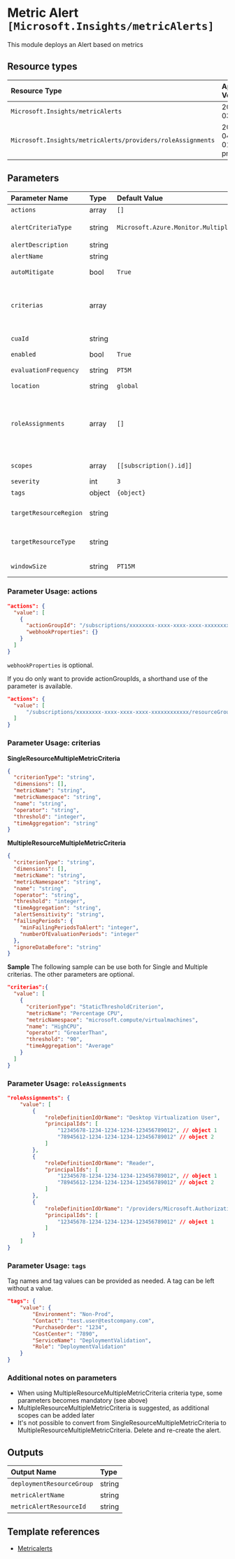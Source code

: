 # Metric Alert `[Microsoft.Insights/metricAlerts]`

This module deploys an Alert based on metrics

## Resource types
| Resource Type | Api Version |
| :-- | :-- |
| `Microsoft.Insights/metricAlerts` | 2018-03-01 |
| `Microsoft.Insights/metricAlerts/providers/roleAssignments` | 2020-04-01-preview |

## Parameters
| Parameter Name | Type | Default Value | Possible Values | Description |
| :-- | :-- | :-- | :-- | :-- |
| `actions` | array | `[]` |  | Optional. The list of actions to take when alert triggers. |
| `alertCriteriaType` | string | `Microsoft.Azure.Monitor.MultipleResourceMultipleMetricCriteria` | `[Microsoft.Azure.Monitor.SingleResourceMultipleMetricCriteria, Microsoft.Azure.Monitor.MultipleResourceMultipleMetricCriteria, Microsoft.Azure.Monitor.WebtestLocationAvailabilityCriteria]` | Optional. Maps to the 'odata.type' field. Specifies the type of the alert criteria. |
| `alertDescription` | string |  |  | Optional. Description of the alert. |
| `alertName` | string |  |  | Required. The name of the Alert. |
| `autoMitigate` | bool | `True` |  | Optional. The flag that indicates whether the alert should be auto resolved or not. |
| `criterias` | array |  |  | Required. Criterias to trigger the alert. Array of 'Microsoft.Azure.Monitor.SingleResourceMultipleMetricCriteria' or 'Microsoft.Azure.Monitor.MultipleResourceMultipleMetricCriteria' objects |
| `cuaId` | string |  |  | Optional. Customer Usage Attribution id (GUID). This GUID must be previously registered |
| `enabled` | bool | `True` |  | Optional. Indicates whether this alert is enabled. |
| `evaluationFrequency` | string | `PT5M` | `[PT1M, PT5M, PT15M, PT30M, PT1H]` | Optional. how often the metric alert is evaluated represented in ISO 8601 duration format. |
| `location` | string | `global` |  | Optional. Location for all resources. |
| `roleAssignments` | array | `[]` |  | Optional. Array of role assignment objects that contain the 'roleDefinitionIdOrName' and 'principalId' to define RBAC role assignments on this resource. In the roleDefinitionIdOrName attribute, you can provide either the display name of the role definition, or its fully qualified ID in the following format: '/providers/Microsoft.Authorization/roleDefinitions/c2f4ef07-c644-48eb-af81-4b1b4947fb11' |
| `scopes` | array | `[[subscription().id]]` |  | Optional. the list of resource id's that this metric alert is scoped to. |
| `severity` | int | `3` | `[0, 1, 2, 3, 4]` | Optional. The severity of the alert. |
| `tags` | object | `{object}` |  | Optional. Tags of the resource. |
| `targetResourceRegion` | string |  |  | Optional. The region of the target resource(s) on which the alert is created/updated. Mandatory for MultipleResourceMultipleMetricCriteria. |
| `targetResourceType` | string |  |  | Optional. The resource type of the target resource(s) on which the alert is created/updated. Mandatory for MultipleResourceMultipleMetricCriteria. |
| `windowSize` | string | `PT15M` | `[PT1M, PT5M, PT15M, PT30M, PT1H, PT6H, PT12H, P1D]` | Optional. the period of time (in ISO 8601 duration format) that is used to monitor alert activity based on the threshold. |

### Parameter Usage: actions

```json
"actions": {
  "value": [
    {
      "actionGroupId": "/subscriptions/xxxxxxxx-xxxx-xxxx-xxxx-xxxxxxxxxxxx/resourceGroups/rgName/providers/microsoft.insights/actiongroups/ActionGroupName",
      "webhookProperties": {}
    }
  ]
}
```

`webhookProperties` is optional.

If you do only want to provide actionGroupIds, a shorthand use of the parameter is available.

```json
"actions": {
  "value": [
      "/subscriptions/xxxxxxxx-xxxx-xxxx-xxxx-xxxxxxxxxxxx/resourceGroups/rgName/providers/microsoft.insights/actiongroups/actionGroupName"
  ]
}
```

### Parameter Usage: criterias

**SingleResourceMultipleMetricCriteria**

```json
{
  "criterionType": "string",
  "dimensions": [],
  "metricName": "string",
  "metricNamespace": "string",
  "name": "string",
  "operator": "string",
  "threshold": "integer",
  "timeAggregation": "string"
}
```

**MultipleResourceMultipleMetricCriteria**

```json
{
  "criterionType": "string",
  "dimensions": [],
  "metricName": "string",
  "metricNamespace": "string",
  "name": "string",
  "operator": "string",
  "threshold": "integer",
  "timeAggregation": "string",
  "alertSensitivity": "string",
  "failingPeriods": {
    "minFailingPeriodsToAlert": "integer",
    "numberOfEvaluationPeriods": "integer"
  },
  "ignoreDataBefore": "string"
}
```

**Sample**
The following sample can be use both for Single and Multiple criterias. The other parameters are optional.

```json
"criterias":{
  "value": [
    {
      "criterionType": "StaticThresholdCriterion",
      "metricName": "Percentage CPU",
      "metricNamespace": "microsoft.compute/virtualmachines",
      "name": "HighCPU",
      "operator": "GreaterThan",
      "threshold": "90",
      "timeAggregation": "Average"
    }
  ]
}
```

### Parameter Usage: `roleAssignments`

```json
"roleAssignments": {
    "value": [
        {
            "roleDefinitionIdOrName": "Desktop Virtualization User",
            "principalIds": [
                "12345678-1234-1234-1234-123456789012", // object 1
                "78945612-1234-1234-1234-123456789012" // object 2
            ]
        },
        {
            "roleDefinitionIdOrName": "Reader",
            "principalIds": [
                "12345678-1234-1234-1234-123456789012", // object 1
                "78945612-1234-1234-1234-123456789012" // object 2
            ]
        },
        {
            "roleDefinitionIdOrName": "/providers/Microsoft.Authorization/roleDefinitions/c2f4ef07-c644-48eb-af81-4b1b4947fb11",
            "principalIds": [
                "12345678-1234-1234-1234-123456789012" // object 1
            ]
        }
    ]
}
```

### Parameter Usage: `tags`

Tag names and tag values can be provided as needed. A tag can be left without a value.

```json
"tags": {
    "value": {
        "Environment": "Non-Prod",
        "Contact": "test.user@testcompany.com",
        "PurchaseOrder": "1234",
        "CostCenter": "7890",
        "ServiceName": "DeploymentValidation",
        "Role": "DeploymentValidation"
    }
}
```

### Additional notes on parameters

- When using MultipleResourceMultipleMetricCriteria criteria type, some parameters becomes mandatory (see above)
- MultipleResourceMultipleMetricCriteria is suggested, as additional scopes can be added later
- It's not possible to convert from SingleResourceMultipleMetricCriteria to MultipleResourceMultipleMetricCriteria. Delete and re-create the alert.

## Outputs
| Output Name | Type |
| :-- | :-- |
| `deploymentResourceGroup` | string |
| `metricAlertName` | string |
| `metricAlertResourceId` | string |

## Template references
- [Metricalerts](https://docs.microsoft.com/en-us/azure/templates/Microsoft.Insights/2018-03-01/metricAlerts)
